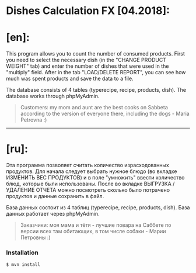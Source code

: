 # Dishes Calculation FX [04.2018]:
# [en]:

This program allows you to count the number of consumed products.
First you need to select the necessary dish (in the "CHANGE PRODUCT WEIGHT" tab) and enter the number of dishes that were used in the "multiply" field.
After in the tab "LOAD/DELETE REPORT", you can see how much was spent products and save the data to a file.

The database consists of 4 tables (typerecipe, recipe, products, dish). The database works through phpMyAdmin.
>Customers: my mom and aunt are the best cooks on Sabbeta according to the version of everyone there, including the dogs - Maria Petrovna :)
--------------------------
# [ru]:
Эта программа позволяет считать количество израсходованных продуктов.
Для начала следует выбрать нужное блюдо (во вкладке ИЗМЕНИТЬ ВЕС ПРОДУКТОВ) и в поле "умножить" ввести количество блюд, которые были использованы. После во вкладке ВЫГРУЗКА / УДАЛЕНИЕ ОТЧЕТА можно посмотреть сколько было потрачено продуктов и данные сохранить в файл.

База данных состоит из 4 таблиц (typerecipe, recipe, products, dish). База данных работает через phpMyAdmin.

>Заказчики: моя мама и тётя - лучшие повара на Саббете по версии всех там обитающих, в том числе собаки - Марии Петровны :)

### Installation
```sh
$ mvn install
